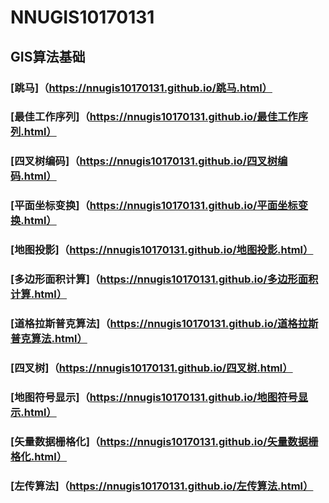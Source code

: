 # NNUGIS10170131
## GIS算法基础
### [跳马]（https://nnugis10170131.github.io/跳马.html）
### [最佳工作序列]（https://nnugis10170131.github.io/最佳工作序列.html）
### [四叉树编码]（https://nnugis10170131.github.io/四叉树编码.html）
### [平面坐标变换]（https://nnugis10170131.github.io/平面坐标变换.html）
### [地图投影]（https://nnugis10170131.github.io/地图投影.html）
### [多边形面积计算]（https://nnugis10170131.github.io/多边形面积计算.html）
### [道格拉斯普克算法]（https://nnugis10170131.github.io/道格拉斯普克算法.html）
### [四叉树]（https://nnugis10170131.github.io/四叉树.html）
### [地图符号显示]（https://nnugis10170131.github.io/地图符号显示.html）
### [矢量数据栅格化]（https://nnugis10170131.github.io/矢量数据栅格化.html）
### [左传算法]（https://nnugis10170131.github.io/左传算法.html）

